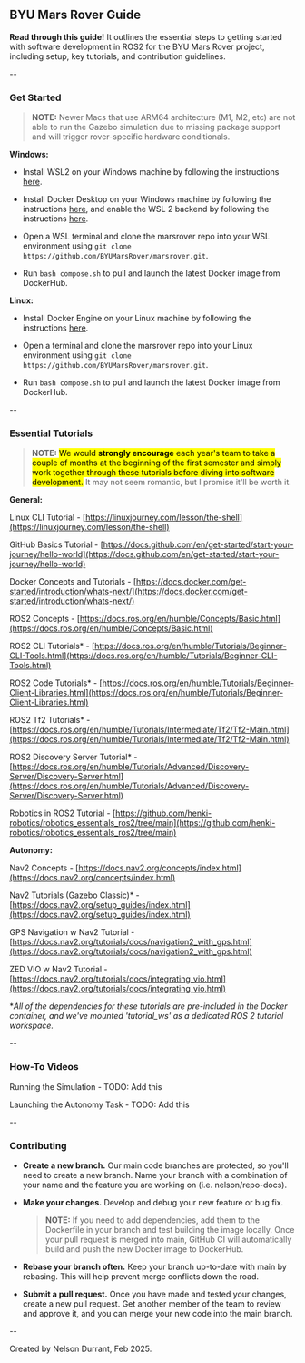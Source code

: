 ## BYU Mars Rover Guide

**Read through this guide!** It outlines the essential steps to getting started with software development in ROS2 for the BYU Mars Rover project, including setup, key tutorials, and contribution guidelines.

--

### Get Started

> **NOTE:** Newer Macs that use ARM64 architecture (M1, M2, etc) are not able to run the Gazebo simulation due to missing package support and will trigger rover-specific hardware conditionals.

**Windows:**

- Install WSL2 on your Windows machine by following the instructions [here](https://docs.microsoft.com/en-us/windows/wsl/install).

- Install Docker Desktop on your Windows machine by following the instructions [here](https://docs.docker.com/desktop/), and enable the WSL 2 backend by following the instructions [here](https://docs.docker.com/desktop/windows/wsl/).

- Open a WSL terminal and clone the marsrover repo into your WSL environment using `git clone https://github.com/BYUMarsRover/marsrover.git`.

- Run `bash compose.sh` to pull and launch the latest Docker image from DockerHub.

**Linux:**

- Install Docker Engine on your Linux machine by following the instructions [here](https://docs.docker.com/engine/install/ubuntu/).

- Open a terminal and clone the marsrover repo into your Linux environment using `git clone https://github.com/BYUMarsRover/marsrover.git`.

- Run `bash compose.sh` to pull and launch the latest Docker image from DockerHub.

--

### Essential Tutorials

> **NOTE:** <mark>We would **strongly encourage** each year's team to take a couple of months at the beginning of the first semester and simply work together through these tutorials before diving into software development.</mark> It may not seem romantic, but I promise it'll be worth it.

**General:**

Linux CLI Tutorial - [https://linuxjourney.com/lesson/the-shell](https://linuxjourney.com/lesson/the-shell)

GitHub Basics Tutorial - [https://docs.github.com/en/get-started/start-your-journey/hello-world](https://docs.github.com/en/get-started/start-your-journey/hello-world)

Docker Concepts and Tutorials - [https://docs.docker.com/get-started/introduction/whats-next/](https://docs.docker.com/get-started/introduction/whats-next/)

ROS2 Concepts - [https://docs.ros.org/en/humble/Concepts/Basic.html](https://docs.ros.org/en/humble/Concepts/Basic.html)

ROS2 CLI Tutorials* - [https://docs.ros.org/en/humble/Tutorials/Beginner-CLI-Tools.html](https://docs.ros.org/en/humble/Tutorials/Beginner-CLI-Tools.html)

ROS2 Code Tutorials* - [https://docs.ros.org/en/humble/Tutorials/Beginner-Client-Libraries.html](https://docs.ros.org/en/humble/Tutorials/Beginner-Client-Libraries.html)

ROS2 Tf2 Tutorials* - [https://docs.ros.org/en/humble/Tutorials/Intermediate/Tf2/Tf2-Main.html](https://docs.ros.org/en/humble/Tutorials/Intermediate/Tf2/Tf2-Main.html)

ROS2 Discovery Server Tutorial* - [https://docs.ros.org/en/humble/Tutorials/Advanced/Discovery-Server/Discovery-Server.html](https://docs.ros.org/en/humble/Tutorials/Advanced/Discovery-Server/Discovery-Server.html)

Robotics in ROS2 Tutorial - [https://github.com/henki-robotics/robotics_essentials_ros2/tree/main](https://github.com/henki-robotics/robotics_essentials_ros2/tree/main)

**Autonomy:**

Nav2 Concepts - [https://docs.nav2.org/concepts/index.html](https://docs.nav2.org/concepts/index.html)

Nav2 Tutorials (Gazebo Classic)* - [https://docs.nav2.org/setup_guides/index.html](https://docs.nav2.org/setup_guides/index.html)

GPS Navigation w Nav2 Tutorial - [https://docs.nav2.org/tutorials/docs/navigation2_with_gps.html](https://docs.nav2.org/tutorials/docs/navigation2_with_gps.html)

ZED VIO w Nav2 Tutorial - [https://docs.nav2.org/tutorials/docs/integrating_vio.html](https://docs.nav2.org/tutorials/docs/integrating_vio.html)

**All of the dependencies for these tutorials are pre-included in the Docker container, and we've mounted 'tutorial_ws' as a dedicated ROS 2 tutorial workspace.*

--

### How-To Videos

Running the Simulation - TODO: Add this

Launching the Autonomy Task - TODO: Add this

--

### Contributing

- **Create a new branch.** Our main code branches are protected, so you'll need to create a new branch. Name your branch with a combination of your name and the feature you are working on (i.e. nelson/repo-docs).

- **Make your changes.** Develop and debug your new feature or bug fix.

  > **NOTE:** If you need to add dependencies, add them to the Dockerfile in your branch and test building the image locally. Once your pull request is merged into main, GitHub CI will automatically build and push the new Docker image to DockerHub.

- **Rebase your branch often.** Keep your branch up-to-date with main by rebasing. This will help prevent merge conflicts down the road.

- **Submit a pull request.** Once you have made and tested your changes, create a new pull request. Get another member of the team to review and approve it, and you can merge your new code into the main branch.

--

Created by Nelson Durrant, Feb 2025.
